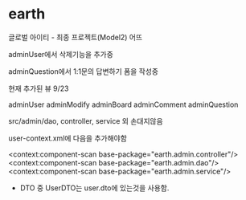 # earth
글로벌 아이티 - 최종 프로젝트(Model2) 어뜨

adminUser에서 삭제기능을 추가중

adminQuestion에서 1:1문의 답변하기 폼을 작성중

현재 추가된 뷰 9/23

adminUser
adminModify
adminBoard
adminComment
adminQuestion

src/admin/dao, controller, service 외 손대지않음

user-context.xml에 다음을 추가해야함

<context:component-scan base-package="earth.admin.controller"/>
<context:component-scan base-package="earth.admin.dao"/>
<context:component-scan base-package="earth.admin.service"/>
* DTO 중 UserDTO는 user.dto에 있는것을 사용함.
